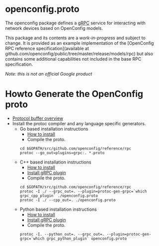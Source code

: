 # openconfig.proto

The openconfig package defines a [gRPC](http://www.grpc.io/) service for interacting with network devices
based on OpenConfig models.

This package and its contents are a *work-in-progress* and subject to change.  It is provided
as an example implementation of the
[OpenConfig RPC reference specification](available at github.com/openconfig/public/tree/master/release/models/rpc)
but also contains some additional capabilities not included in the base
RPC specification.

*Note: this is not an official Google product*

# Howto Generate the OpenConfig proto
* [Protocol buffer overview](https://developers.google.com/protocol-buffers)
* Install the protoc compiler and any language specific generators.
  * Go based installation instructions
    * [How to install](https://developers.google.com/protocol-buffers/docs/gotutorial)
    * Compile the proto.
    ```
    cd $GOPATH/src/github.com/openconfig/reference/rpc
    protoc --go_out=plugins=grpc:. *.proto
    ```
  * C++ based installation instructions
    * [How to install](https://developers.google.com/protocol-buffers/docs/cpptutorial#compiling-your-protocol-buffers)
    * [Install gRPC plugin](https://github.com/grpc/grpc/blob/release-0_13/INSTALL.md)
    * Compile the proto.
    ```
    cd $GOPATH/src/github.com/openconfig/reference/rpc
    protoc -I ./ --grpc_out=. --plugin=protoc-gen-grpc=`which grpc_cpp_plugin` ./openconfig.proto
    protoc -I ./ --cpp_out=. ./openconfig.proto
    ```
  * Python based installation instructions
    * [How to install](https://developers.google.com/protocol-buffers/docs/cpptutorial#compiling-your-protocol-buffers)
    * [Install gRPC plugin](https://github.com/grpc/grpc/blob/release-0_13/INSTALL.md)
    * Compile the proto.
    ```
    protoc -I. --python_out=. --grpc_out=. --plugin=protoc-gen-grpc=`which grpc_python_plugin` openconfig.proto
    ```
